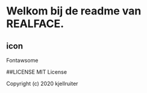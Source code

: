 # Welkom bij de readme van REALFACE.

## icon
Fontawsome

##LICENSE
MIT License

Copyright (c) 2020 kjellruiter
